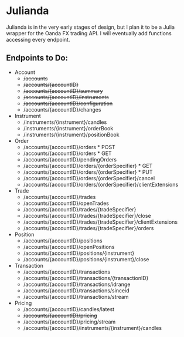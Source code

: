 # Julianda

Julianda is in the very early stages of design, but I plan it to be a Julia wrapper for the Oanda FX trading API. I will eventually add functions accessing every endpoint.

## Endpoints to Do:

* Account
  * ~~/accounts~~
  * ~~/accounts/{accountID}~~
  * ~~/accounts/{accountID}/summary~~
  * ~~/accounts/{accountID}/instruments~~
  * ~~/accounts/{accountID}/configuration~~
  * /accounts/{accountID}/changes
* Instrument
  * /instruments/{instrument}/candles
  * /instruments/{instrument}/orderBook
  * /instruments/{instrument}/positionBook
* Order
  * /accounts/{accountID}/orders * POST
  * /accounts/{accountID}/orders * GET
  * /accounts/{accountID}/pendingOrders
  * /accounts/{accountID}/orders/{orderSpecifier} * GET
  * /accounts/{accountID}/orders/{orderSpecifier} * PUT
  * /accounts/{accountID}/orders/{orderSpecifier}/cancel
  * /accounts/{accountID}/orders/{orderSpecifier}/clientExtensions
* Trade
  * /accounts/{accountID}/trades
  * /accounts/{accountID}/openTrades
  * /accounts/{accountID}/trades/{tradeSpecifier}
  * /accounts/{accountID}/trades/{tradeSpecifier}/close
  * /accounts/{accountID}/trades/{tradeSpecifier}/clientExtensions
  * /accounts/{accountID}/trades/{tradeSpecifier}/orders
* Position
  * /accounts/{accountID}/positions
  * /accounts/{accountID}/openPositions
  * /accounts/{accountID}/positions/{instrument}
  * /accounts/{accountID}/positions/{instrument}/close
* Transaction
  * /accounts/{accountID}/transactions
  * /accounts/{accountID}/transactions/{transactionID}
  * /accounts/{accountID}/transactions/idrange
  * /accounts/{accountID}/transactions/sinceid
  * /accounts/{accountID}/transactions/stream
* Pricing
  * /accounts/{accountID}/candles/latest
  * ~~/accounts/{accountID}/pricing~~
  * /accounts/{accountID}/pricing/stream
  * /accounts/{accountID}/instruments/{instrument}/candles
